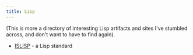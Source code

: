 ```yaml
---
title: Lisp
---
```


(This is more a directory of interesting Lisp artifacts and sites I've stumbled across, and don't want to have to find again).

* [ISLISP](http://www.islisp.info) - a Lisp standard
